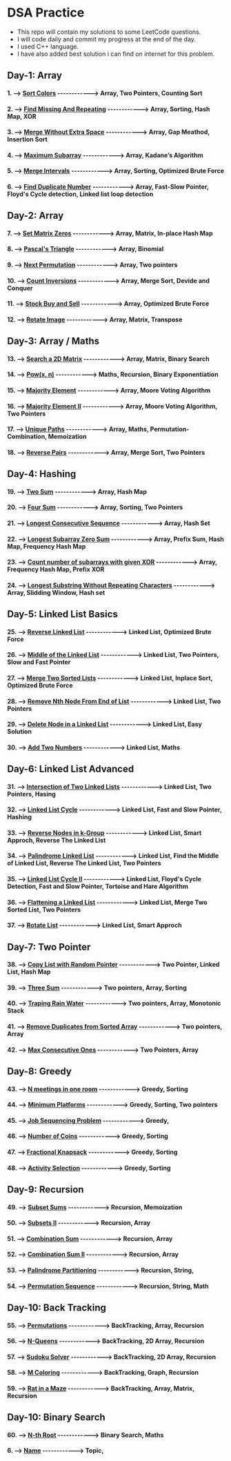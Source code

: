 # DSA Practice

-   This repo will contain my solutions to some LeetCode questions.
-   I will code daily and commit my progress at the end of the day.
-   I used C++ language.
-   I have also added best solution i can find on internet for this problem.

## Day-1: Array

#### 1. --> [Sort Colors](https://leetcode.com/problems/sort-colors/ "LeetCode") ------------> Array, Two Pointers, Counting Sort

#### 2. --> [Find Missing And Repeating](https://www.geeksforgeeks.org/find-a-repeating-and-a-missing-number/ "GeeksforGeeks") ------------> Array, Sorting, Hash Map, XOR

#### 3. --> [Merge Without Extra Space](https://www.geeksforgeeks.org/efficiently-merging-two-sorted-arrays-with-o1-extra-space/ "GeeksforGeeks") ------------> Array, Gap Meathod, Insertion Sort

#### 4. --> [Maximum Subarray](https://leetcode.com/problems/maximum-subarray/ "LeetCode") ------------> Array, Kadane’s Algorithm

#### 5. --> [Merge Intervals](https://leetcode.com/problems/merge-intervals/ "LeetCode") ------------> Array, Sorting, Optimized Brute Force

#### 6. --> [Find Duplicate Number](https://leetcode.com/problems/find-the-duplicate-number/ "LeetCode") ------------> Array, Fast-Slow Pointer, Floyd's Cycle detection, Linked list loop detection

## Day-2: Array

#### 7. --> [Set Matrix Zeros](https://leetcode.com/problems/set-matrix-zeroes/ "LeetCode") ------------> Array, Matrix, In-place Hash Map

#### 8. --> [Pascal's Triangle](https://leetcode.com/problems/pascals-triangle/ "LeetCode") ------------> Array, Binomial

#### 9. --> [Next Permutation](https://leetcode.com/problems/next-permutation/ "LeetCode") ------------> Array, Two pointers

#### 10. --> [Count Inversions](https://practice.geeksforgeeks.org/problems/inversion-of-array-1587115620/1 "GeeksforGeeks") ------------> Array, Merge Sort, Devide and Conquer

#### 11. --> [Stock Buy and Sell](https://leetcode.com/problems/best-time-to-buy-and-sell-stock/ "LeetCode") ------------> Array, Optimized Brute Force

#### 12. --> [Rotate Image](https://leetcode.com/problems/rotate-image/ "LeetCode") ------------> Array, Matrix, Transpose

## Day-3: Array / Maths

#### 13. --> [Search a 2D Matrix](https://leetcode.com/problems/search-a-2d-matrix/ "LeetCode") ------------> Array, Matrix, Binary Search

#### 14. --> [Pow(x, n)](https://leetcode.com/problems/powx-n/ "LeetCode") ------------> Maths, Recursion, Binary Exponentiation

#### 15. --> [Majority Element](https://leetcode.com/problems/majority-element/ "LeetCode") ------------> Array, Moore Voting Algorithm

#### 16. --> [Majority Element II](https://leetcode.com/problems/majority-element-ii/ "LeetCode") ------------> Array, Moore Voting Algorithm, Two Pointers

#### 17. --> [Unique Paths](https://leetcode.com/problems/unique-paths/ "LeetCode") ------------> Array, Maths, Permutation-Combination, Memoization

#### 18. --> [Reverse Pairs](https://leetcode.com/problems/reverse-pairs/ "LeetCode") ------------> Array, Merge Sort, Two Pointers

## Day-4: Hashing

#### 19. --> [Two Sum](https://leetcode.com/problems/two-sum/ "LeetCode") ------------> Array, Hash Map

#### 20. --> [Four Sum](https://leetcode.com/problems/4sum/ "LeetCode") ------------> Array, Sorting, Two Pointers

#### 21. --> [Longest Consecutive Sequence](https://leetcode.com/problems/longest-consecutive-sequence/ "LeetCode") ------------> Array, Hash Set

#### 22. --> [Longest Subarray Zero Sum](https://practice.geeksforgeeks.org/problems/largest-subarray-with-0-sum/1 "GeeksForGeeks") ------------> Array, Prefix Sum, Hash Map, Frequency Hash Map

#### 23. --> [Count number of subarrays with given XOR](https://leetcode.com/problems/ "LeetCode") ------------> Array, Frequency Hash Map, Prefix XOR

#### 24. --> [Longest Substring Without Repeating Characters](https://leetcode.com/problems/longest-substring-without-repeating-characters/ "LeetCode") ------------> Array, Slidding Window, Hash set

## Day-5: Linked List Basics

#### 25. --> [Reverse Linked List](https://leetcode.com/problems/reverse-linked-list/ "LeetCode") ------------> Linked List, Optimized Brute Force

#### 26. --> [Middle of the Linked List](https://leetcode.com/problems/middle-of-the-linked-list/ "LeetCode") ------------> Linked List, Two Pointers, Slow and Fast Pointer

#### 27. --> [Merge Two Sorted Lists](https://leetcode.com/problems/merge-two-sorted-lists/ "LeetCode") ------------> Linked List, Inplace Sort, Optimized Brute Force

#### 28. --> [Remove Nth Node From End of List](https://leetcode.com/problems/remove-nth-node-from-end-of-list/ "LeetCode") ------------> Linked List, Two Pointers

#### 29. --> [Delete Node in a Linked List](https://leetcode.com/problems/delete-node-in-a-linked-list/ "LeetCode") ------------> Linked List, Easy Solution

#### 30. --> [Add Two Numbers](https://leetcode.com/problems/add-two-numbers/ "LeetCode") ------------> Linked List, Maths

## Day-6: Linked List Advanced

#### 31. --> [Intersection of Two Linked Lists](https://leetcode.com/problems/intersection-of-two-linked-lists/ "LeetCode") ------------> Linked List, Two Pointers, Hasing

#### 32. --> [Linked List Cycle](https://leetcode.com/problems/linked-list-cycle/ "LeetCode") ------------> Linked List, Fast and Slow Pointer, Hashing

#### 33. --> [Reverse Nodes in k-Group](https://leetcode.com/problems/reverse-nodes-in-k-group/ "LeetCode") ------------> Linked List, Smart Approch, Reverse The Linked List

#### 34. --> [Palindrome Linked List](https://leetcode.com/problems/palindrome-linked-list/ "LeetCode") ------------> Linked List, Find the Middle of Linked List, Reverse The Linked List, Two Pointers

#### 35. --> [Linked List Cycle II](https://leetcode.com/problems/linked-list-cycle-ii/ "LeetCode") ------------> Linked List, Floyd's Cycle Detection, Fast and Slow Pointer, Tortoise and Hare Algorithm

#### 36. --> [Flattening a Linked List](https://practice.geeksforgeeks.org/problems/flattening-a-linked-list/1# "GeeksForGeeks") ------------> Linked List, Merge Two Sorted List, Two Pointers

#### 37. --> [Rotate List](https://leetcode.com/problems/rotate-list/ "LeetCode") ------------> Linked List, Smart Approch

## Day-7: Two Pointer

#### 38. --> [Copy List with Random Pointer](https://leetcode.com/problems/copy-list-with-random-pointer/ "LeetCode") ------------> Two Pointer, Linked List, Hash Map

#### 39. --> [Three Sum](https://leetcode.com/problems/3sum/ "LeetCode") ------------> Two pointers, Array, Sorting

#### 40. --> [Traping Rain Water](https://leetcode.com/problems/trapping-rain-water/ "LeetCode") ------------> Two pointers, Array, Monotonic Stack

#### 41. --> [Remove Duplicates from Sorted Array](https://leetcode.com/problems/remove-duplicates-from-sorted-array/ "LeetCode") ------------> Two pointers, Array

#### 42. --> [Max Consecutive Ones](https://leetcode.com/problems/max-consecutive-ones/ "LeetCode") ------------> Two Pointers, Array

## Day-8: Greedy

#### 43. --> [N meetings in one room](https://practice.geeksforgeeks.org/problems/n-meetings-in-one-room-1587115620/1 "GeeksForGeeks") ------------> Greedy, Sorting

#### 44. --> [Minimum Platforms](https://practice.geeksforgeeks.org/problems/minimum-platforms-1587115620/1# "GeeksForGeeks") ------------> Greedy, Sorting, Two pointers

#### 45. --> [Job Sequencing Problem](https://practice.geeksforgeeks.org/problems/job-sequencing-problem-1587115620/1# "GeeksForGeeks") ------------> Greedy,

#### 46. --> [Number of Coins](https://practice.geeksforgeeks.org/problems/number-of-coins1824/1# "GeeksForGeeks") ------------> Greedy, Sorting

#### 47. --> [Fractional Knapsack](https://practice.geeksforgeeks.org/problems/fractional-knapsack-1587115620/1# "GeeksForGeeks") ------------> Greedy, Sorting

#### 48. --> [Activity Selection](https://practice.geeksforgeeks.org/problems/activity-selection-1587115620/1# "GeeksForGeeks") ------------> Greedy, Sorting

## Day-9: Recursion

#### 49. --> [Subset Sums](https://practice.geeksforgeeks.org/problems/subset-sums2234/1 "GeeksForGeeks") ------------> Recursion, Memoization

#### 50. --> [Subsets II](https://leetcode.com/problems/subsets-ii/ "LeetCode") ------------> Recursion, Array

#### 51. --> [Combination Sum](https://leetcode.com/problems/combination-sum/ "LeetCode") ------------> Recursion, Array

#### 52. --> [Combination Sum II](https://leetcode.com/problems/combination-sum-ii/ "LeetCode") ------------> Recursion, Array

#### 53. --> [Palindrome Partitioning](https://leetcode.com/problems/palindrome-partitioning/ "LeetCode") ------------> Recursion, String,

#### 54. --> [Permutation Sequence](https://leetcode.com/problems/permutation-sequence/ "LeetCode") ------------> Recursion, String, Math

## Day-10: Back Tracking

#### 55. --> [Permutations](https://leetcode.com/problems/permutations/ "LeetCode") ------------> BackTracking, Array, Recursion

#### 56. --> [N-Queens](https://leetcode.com/problems/n-queens/ "LeetCode") ------------> BackTracking, 2D Array, Recursion

#### 57. --> [Sudoku Solver](https://leetcode.com/problems/sudoku-solver/ "LeetCode") ------------> BackTracking, 2D Array, Recursion

#### 58. --> [M Coloring](https://practice.geeksforgeeks.org/problems/m-coloring-problem-1587115620/1 "GeeksForGeeks") ------------> BackTracking, Graph, Recursion

#### 59. --> [Rat in a Maze](https://practice.geeksforgeeks.org/problems/rat-in-a-maze-problem/1 "GeeksForGeeks") ------------> BackTracking, Array, Matrix, Recursion

## Day-10: Binary Search

#### 60. --> [N-th Root](https://practice.geeksforgeeks.org/problems/find-nth-root-of-m5843/1 "GeeksForGeeks") ------------> Binary Search, Maths

#### 6. --> [Name](link "LeetCode") ------------> Topic,
